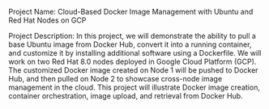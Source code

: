 Project Name: Cloud-Based Docker Image Management with Ubuntu and Red Hat Nodes on GCP

Project Description:
In this project, we will demonstrate the ability to pull a base Ubuntu image from Docker Hub, convert it into a running container, and customize it by installing additional software using a Dockerfile. We will work on two Red Hat 8.0 nodes deployed in Google Cloud Platform (GCP). The customized Docker image created on Node 1 will be pushed to Docker Hub, and then pulled on Node 2 to showcase cross-node image management in the cloud. This project will illustrate Docker image creation, container orchestration, image upload, and retrieval from Docker Hub.
